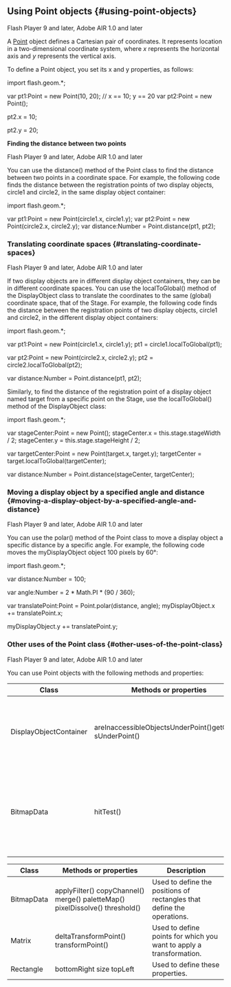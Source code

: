 ## Using Point objects {#using-point-objects}

Flash Player 9 and later, Adobe AIR 1.0 and later

A [Point](http://help.adobe.com/en_US/FlashPlatform/reference/actionscript/3/flash/geom/Point.html) object defines a Cartesian pair of coordinates. It represents location in a two-dimensional coordinate system, where _x_ represents the horizontal axis and _y_ represents the vertical axis.

To define a Point object, you set its x and y properties, as follows:

import flash.geom.*;

var pt1:Point = new Point(10, 20); // x == 10; y == 20 var pt2:Point = new Point();

pt2.x = 10;

pt2.y = 20;

**Finding the distance between two points**

Flash Player 9 and later, Adobe AIR 1.0 and later

You can use the distance() method of the Point class to find the distance between two points in a coordinate space. For example, the following code finds the distance between the registration points of two display objects, circle1 and circle2, in the same display object container:

import flash.geom.*;

var pt1:Point = new Point(circle1.x, circle1.y); var pt2:Point = new Point(circle2.x, circle2.y); var distance:Number = Point.distance(pt1, pt2);

### Translating coordinate spaces {#translating-coordinate-spaces}

Flash Player 9 and later, Adobe AIR 1.0 and later

If two display objects are in different display object containers, they can be in different coordinate spaces. You can use the localToGlobal() method of the DisplayObject class to translate the coordinates to the same (global) coordinate space, that of the Stage. For example, the following code finds the distance between the registration points of two display objects, circle1 and circle2, in the different display object containers:

import flash.geom.*;

var pt1:Point = new Point(circle1.x, circle1.y); pt1 = circle1.localToGlobal(pt1);

var pt2:Point = new Point(circle2.x, circle2.y); pt2 = circle2.localToGlobal(pt2);

var distance:Number = Point.distance(pt1, pt2);

Similarly, to find the distance of the registration point of a display object named target from a specific point on the Stage, use the localToGlobal() method of the DisplayObject class:

import flash.geom.*;

var stageCenter:Point = new Point(); stageCenter.x = this.stage.stageWidth / 2; stageCenter.y = this.stage.stageHeight / 2;

var targetCenter:Point = new Point(target.x, target.y); targetCenter = target.localToGlobal(targetCenter);

var distance:Number = Point.distance(stageCenter, targetCenter);

### Moving a display object by a specified angle and distance {#moving-a-display-object-by-a-specified-angle-and-distance}

Flash Player 9 and later, Adobe AIR 1.0 and later

You can use the polar() method of the Point class to move a display object a specific distance by a specific angle. For example, the following code moves the myDisplayObject object 100 pixels by 60°:

import flash.geom.*;

var distance:Number = 100;

var angle:Number = 2 * Math.PI * (90 / 360);

var translatePoint:Point = Point.polar(distance, angle); myDisplayObject.x += translatePoint.x;

myDisplayObject.y += translatePoint.y;

### Other uses of the Point class {#other-uses-of-the-point-class}

Flash Player 9 and later, Adobe AIR 1.0 and later

You can use Point objects with the following methods and properties:

| **Class** | **Methods or properties** | **Description** |
| --- | --- | --- |
| DisplayObjectContainer | areInaccessibleObjectsUnderPoint()getObject sUnderPoint() | Used to return a list of objects under a point in a display object container. |
| BitmapData | hitTest() | Used to define the pixel in the BitmapData object as well as the point that you are checking for a hit. |

| **Class** | **Methods or properties** | **Description** |
| --- | --- | --- |
| BitmapData | applyFilter() copyChannel() merge() paletteMap() pixelDissolve() threshold() | Used to define the positions of rectangles that define the operations. |
| Matrix | deltaTransformPoint() transformPoint() | Used to define points for which you want to apply a transformation. |
| Rectangle | bottomRight size topLeft | Used to define these properties. |
